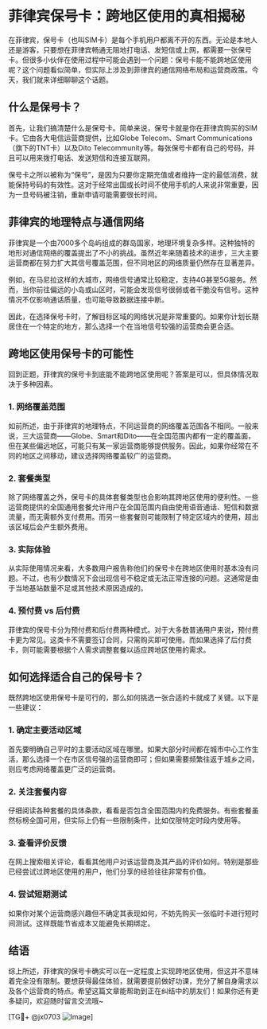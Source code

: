 # 菲律宾保号卡：跨地区使用的真相揭秘

在菲律宾，保号卡（也叫SIM卡）是每个手机用户都离不开的东西。无论是本地人还是游客，只要想在菲律宾畅通无阻地打电话、发短信或上网，都需要一张保号卡。但很多小伙伴在使用过程中可能会遇到一个问题：保号卡能不能跨地区使用呢？这个问题看似简单，但实际上涉及到菲律宾的通信网络布局和运营商政策。今天，我们就来详细聊聊这个话题。

## 什么是保号卡？

首先，让我们搞清楚什么是保号卡。简单来说，保号卡就是你在菲律宾购买的SIM卡。它由各大电信运营商提供，比如Globe Telecom、Smart Communications（旗下的TNT卡）以及Dito Telecommunity等。每张保号卡都有自己的号码，并且可以用来拨打电话、发送短信和连接互联网。

保号卡之所以被称为“保号”，是因为只要你定期充值或者维持一定的最低消费，就能保持号码的有效性。这对于经常出国或长时间不使用手机的人来说非常重要，因为一旦号码被注销，重新申请可能需要很长时间。

## 菲律宾的地理特点与通信网络

菲律宾是一个由7000多个岛屿组成的群岛国家，地理环境复杂多样。这种独特的地形对通信网络的覆盖提出了不小的挑战。虽然近年来随着技术的进步，三大主要运营商都在努力扩大其信号覆盖范围，但不同地区的网络质量仍然存在显著差异。

例如，在马尼拉这样的大城市，网络信号通常比较稳定，支持4G甚至5G服务。然而，当你前往偏远的小岛或山区时，可能会发现信号很弱或者干脆没有信号。这种情况不仅影响通话质量，也可能导致数据连接中断。

因此，在选择保号卡时，了解目标区域的网络状况是非常重要的。如果你计划长期居住在一个特定的地方，那么选择一个在当地信号较强的运营商会更合适。

## 跨地区使用保号卡的可能性

回到正题，菲律宾的保号卡到底能不能跨地区使用呢？答案是可以，但具体情况取决于多种因素。

### 1. 网络覆盖范围

如前所述，由于菲律宾的地理特点，不同运营商的网络覆盖范围各不相同。一般来说，三大运营商——Globe、Smart和Dito——在全国范围内都有一定的覆盖面，但在某些偏远地区，可能只有某一家运营商能够提供服务。因此，如果你经常在不同的地区之间移动，建议选择网络覆盖较广的运营商。

### 2. 套餐类型

除了网络覆盖之外，保号卡的具体套餐类型也会影响其跨地区使用的便利性。一些运营商提供的全国通用套餐允许用户在全国范围内自由使用语音通话、短信和数据流量，而无需额外支付费用。而另一些套餐则可能限制了特定区域内的使用，超出该区域后会产生额外费用。

### 3. 实际体验

从实际使用情况来看，大多数用户报告称他们的保号卡在跨地区使用时基本没有问题。不过，也有少数情况下会出现信号不稳定或无法正常连接的问题。这通常是由于当地基站数量不足或其他技术原因造成的。

### 4. 预付费 vs 后付费

菲律宾的保号卡分为预付费和后付费两种模式。对于大多数普通用户来说，预付费卡更为常见。这类卡不需要签订合同，只需购买即可使用。而如果选择了后付费卡，则可能需要根据个人需求调整套餐以适应跨地区使用的需求。

## 如何选择适合自己的保号卡？

既然跨地区使用保号卡是可行的，那么如何挑选一张合适的卡就成了关键。以下是一些建议：

### 1. 确定主要活动区域

首先要明确自己平时的主要活动区域在哪里。如果大部分时间都在城市中心工作生活，那么选择一个在市区信号强的运营商即可；但如果需要频繁往返于城乡之间，则应考虑网络覆盖更广泛的运营商。

### 2. 关注套餐内容

仔细阅读各种套餐的具体条款，看看是否包含全国范围内的免费服务。有些套餐虽然标榜全国可用，但实际上仍有一些限制条件，比如仅限特定时段内使用等。

### 3. 查看评价反馈

在网上搜索相关评论，看看其他用户对该运营商及其产品的评价如何。特别是那些已经尝试过跨地区使用的用户，他们分享的经验往往非常有价值。

### 4. 尝试短期测试

如果你对某个运营商感兴趣但不确定其表现如何，不妨先购买一张临时卡进行短时间测试。这样既能节省成本又能避免长期绑定。

## 结语

综上所述，菲律宾的保号卡确实可以在一定程度上实现跨地区使用，但这并不意味着完全没有限制。要想获得最佳体验，就需要提前做好功课，充分了解自身需求以及各个运营商的特点。希望这篇文章能帮助到正在纠结中的朋友们！如果你还有更多疑问，欢迎随时留言交流哦~

[TG💪+ @jx0703 ![Image](https://github.com/user-attachments/assets/dbca1d08-cadb-493c-b0ec-ad6f7a83f270)]